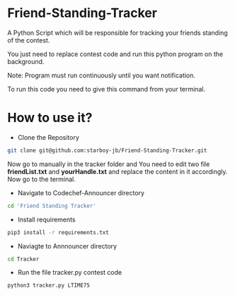 # Friend-Standing-Tracker

A Python Script which will be responsible for tracking your friends standing of the contest.

You just need to replace contest code and run this python program on the background.

Note: Program must run continuously until you want notification.

To run this code you need to give this command from your terminal.

# How to use it?

- Clone the Repository

```sh
git clone git@github.com:starboy-jb/Friend-Standing-Tracker.git
```

Now go to manually in the tracker folder and You need to edit two file **friendList.txt** and **yourHandle.txt** and replace the content in it accordingly. Now go to the terminal.

- Navigate to Codechef-Announcer directory

```sh
cd 'Friend Standing Tracker'
```

- Install requirements

```sh
pip3 install -r requirements.txt
```

- Naviagte to Annnouncer directory

```sh
cd Tracker
```

- Run the file tracker.py contest code

```sh
python3 tracker.py LTIME75
```

